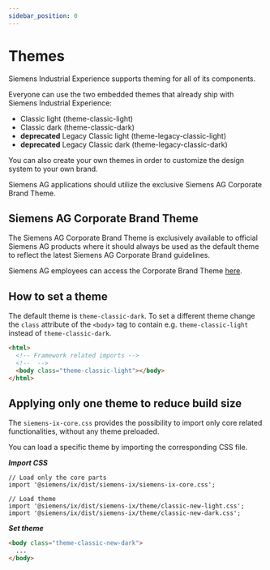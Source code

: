 ```yaml
---
sidebar_position: 0
---
```


# Themes

Siemens Industrial Experience supports theming for all of its components.

Everyone can use the two embedded themes that already ship with Siemens Industrial Experience:

- Classic light (theme-classic-light)
- Classic dark (theme-classic-dark)
- **deprecated** Legacy Classic light (theme-legacy-classic-light)
- **deprecated** Legacy Classic dark (theme-legacy-classic-dark)

You can also create your own themes in order to customize the design system to your own brand.

Siemens AG applications should utilize the exclusive Siemens AG Corporate Brand Theme.

## Siemens AG Corporate Brand Theme

<div className="siemens-brand-section">

The Siemens AG Corporate Brand Theme is exclusively available to official Siemens AG products where it should always be used as the default theme to reflect the latest Siemens AG Corporate Brand guidelines.

Siemens AG employees can access the Corporate Brand Theme [here](https://code.siemens.com/siemens-ix/ix-brand-theme).

</div>


## How to set a theme

The default theme is `theme-classic-dark`. To set a different theme change the `class` attribute of the `<body>` tag to contain e.g. `theme-classic-light` instead of `theme-classic-dark`.

```html
<html>
  <!-- Framework related imports -->
  <!--  -->
  <body class="theme-classic-light"></body>
</html>
```

## Applying only one theme to reduce build size

The `siemens-ix-core.css` provides the possibility to import only core related functionalities, without any theme preloaded.

You can load a specific theme by importing the corresponding CSS file.

***Import CSS***

```tsx
// Load only the core parts
import '@siemens/ix/dist/siemens-ix/siemens-ix-core.css';

// Load theme
import '@siemens/ix/dist/siemens-ix/theme/classic-new-light.css';
import '@siemens/ix/dist/siemens-ix/theme/classic-new-dark.css';
```

***Set theme***

```html
<body class="theme-classic-new-dark">
  ...
</body>
```

